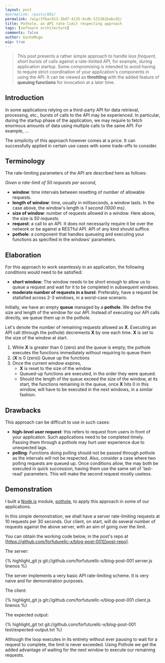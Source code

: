 ```yaml
---
layout: post
#permalink: /posts/001/
permalink: /wip/3fbac913-3bd7-4135-9cdb-531362babcd2/
title: Pothole, an API rate-limit respecting approach
tags: [software architecture]
comments: false
author: GochoMugo
wip: true
---
```


> This post presents a rather simple approach to handle *less frequent,
> short bursts* of calls against a rate-limited API, for example,
> during application startup. Some compromising is intended to avoid
> having to require strict coordination of your application's
> components in using the API. It can be viewed as **throttling** with
> the added feature of **queuing functions** for invocation at a later
> time.


## Introduction

In some applications relying on a third-party API for data retrieval,
processing, etc., bursts of calls to the API may be experienced.
In particular, during the startup phase of the application, we may
require to fetch enormous amounts of data using multiple calls to the
same API. For example, ...

The simplicity of this approach however comes at a price. It can
successfully applied in certain use cases with some trade-offs to consider.


## Terminology

The rate-limiting parameters of the API are described here as follows:

*Given a rate-limit of 50 requests per second,*

* **window**: time intervals between resetting of number of allowable requests.
* **length of window**: time, usually in milliseconds, a window lasts. In the
  case above, the window's length is *1 second (1000 ms)*.
* **size of window**: number of requests allowed in a window. Here above,
  the size is *50 requests*.
* **request**: a call to an API. It does not necessarily require it be over
  the network or be against a RESTful API. API of any kind should suffice.
* **pothole**: a component that handles queueing and executing your functions
  as specified in the windows' parameters.


## Elaboration

For this approach to work seamlessly in an application, the following
conditions would need to be satisfied:

* **short window**: The window needs to be short enough to allow us to
  queue a request and wait for it to be completed in subsequent windows.
* **moderate number of requests in a burst**: Preferably, have a request
  be statisfied across 2-3 windows, in a worst-case scenario.


Initially, we have an empty **queue** managed by a **pothole**. We
define the size and length of the window for our API. Instead of executing
our API calls directly, we queue them up in the pothole.

Let's denote the number of remaining requests allowed as **X**. Executing
an API call (through the pothole) decrements **X** by one each time.
**X** is set to the size of the window at start.

1. While **X** is greater than 0 (zero) and the queue is empty, the pothole
   executes the functions immediately without requiring to queue them
1. (**X** is 0 (zero)) Queue up the functions
1. Once the current window expires,
   * **X** is reset to the size of the window
   * Queued-up functions are executed, in the order they were queued.
   * Should the length of the queue exceed the size of the window, at its
   start, the functions remaining in the queue, once **X** hits 0 in this
   window, will have to be executed in the next windows, in a similar
   fashion.


## Drawbacks

This approach can be difficult to use in such cases:

* **high-level user request**: this refers to request from users in front
  of your application. Such applications need to be completed timely.
  Passing them through a pothole may hurt user experience due to unexpected
  lags.
* **polling**: Functions doing polling should not be passed through
  pothole as the intervals will not be respected. Also, consider a case where
  two polling requests are queued up. Once conditions allow, the may both
  be executed in quick succession, having them use the same set of
  'last-read' parameters. This will make the second request mostly useless.


## Demonstration

I built a [Node.js][node] module, [pothole][pothole], to apply this approach
in some of our applications.

In this simple demonstration, we shall have a server rate-limiting requests
at 10 requests per 30 seconds. Our client, on start, will do several number
of requests against the above server, with an aim of going over the limit.

You can obtain the working code below, in the post's repo at
[https://github.com/forfuturellc-x/blog-post-001][post-repo].

The server:

{% highlight_git js git://github.com/forfuturellc-x/blog-post-001 server.js linenos %}

The server implements a very basic API rate-limiting scheme. It is very
naive and for demonstration purposes.

The client:

{% highlight_git js git://github.com/forfuturellc-x/blog-post-001 client.js linenos  %}

The expected output:

{% highlight_git txt git://github.com/forfuturellc-x/blog-post-001 test/expected-output.txt %}

Although the loop executes in its entirety without ever pausing to
wait for a request to complete, the limit is never exceeded. Using
Pothole we get the added advantage of waiting for the next window
to execute our remaining requests.


[node]:https://nodejs.org
[pothole]:https://npmjs.com/package/pothole
[post-repo]:https://github.com/forfuturellc-x/blog-post-001
